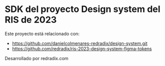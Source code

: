 # SDK del proyecto Design system del RIS de 2023

Este proyecto está relacionado con:

- https://github.com/danielcolmenares-redradix/design-system.git
- https://github.com/redradix/ris-2023-design-system-figma-tokens

Desarrollado por redradix.com
